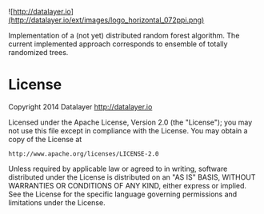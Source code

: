 ![http://datalayer.io](http://datalayer.io/ext/images/logo_horizontal_072ppi.png)

Implementation of a (not yet) distributed random forest algorithm.
The current implemented approach corresponds to ensemble of totally randomized trees.

# License

Copyright 2014 Datalayer http://datalayer.io

Licensed under the Apache License, Version 2.0 (the "License");
you may not use this file except in compliance with the License.
You may obtain a copy of the License at

    http://www.apache.org/licenses/LICENSE-2.0

Unless required by applicable law or agreed to in writing, software
distributed under the License is distributed on an "AS IS" BASIS,
WITHOUT WARRANTIES OR CONDITIONS OF ANY KIND, either express or implied.
See the License for the specific language governing permissions and
limitations under the License.
